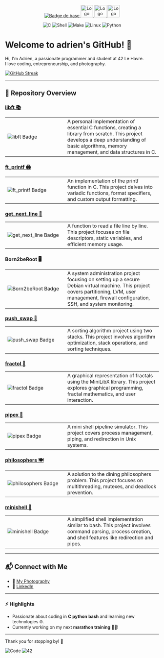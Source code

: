 <div align="center">
  <a href="https://42lehavre.fr" target="_blank">
    <img src="https://img.shields.io/badge/42-Le_Havre-white?style=for-the-badge&logo=42" alt="Badge de base">
  </a>
  <a href="https://www.linkedin.com/company/42startupclub/" target="_blank">
    <img src="https://media.licdn.com/dms/image/v2/D4E0BAQExVVzpAro0vg/company-logo_200_200/B4EZXYQxmSHcAI-/0/1743090031826/42startupclub_logo?e=2147483647&v=beta&t=n2Yy0WNIATZUzrZ6ruFq1_1oqimKswls-bj16sFyJk0" alt="Logo 42 Start'up" width="40">
  </a>
  <a href="https://www.linkedin.com/company/42entrepreneurs/" target="_blank">
    <img src="https://media.licdn.com/dms/image/v2/D4E0BAQFVrdml-lG77w/company-logo_200_200/company-logo_200_200/0/1711818209772/42entrepreneurs_logo?e=2147483647&v=beta&t=tVS-k6YHMS3c_LikC1TZQewAp_fpbh4ooOeQ71vVdjg" alt="Logo 42 Entrepreneur" width="40">
  </a>
  <a href="https://42blockchain.com/" target="_blank">
    <img src="https://42blockchain.com/42Blockchain-logo.svg" alt="Logo 42 Blockchain" width="40">
  </a>
</div>






<p align="center">
  <img src="https://img.shields.io/badge/C-00599C?style=for-the-badge&logo=c&logoColor=white" alt="C">
  <img src="https://img.shields.io/badge/Shell_Script-121011?style=for-the-badge&logo=gnu-bash&logoColor=white" alt="Shell">
  <img src="https://img.shields.io/badge/GNU%20Make-A42E2B?style=for-the-badge&logo=gnu&logoColor=white" alt="Make">
  <img src="https://img.shields.io/badge/Linux-FCC624?style=for-the-badge&logo=linux&logoColor=black" alt="Linux">
  <img src="https://img.shields.io/badge/Python-3776AB?style=for-the-badge&logo=python&logoColor=white" alt="Python">
</p>






# Welcome to adrien's GitHub! 👋  

Hi, I'm Adrien, a passionate programmer and student at 42 Le Havre.  
I love coding, entrepreneurship, and photography.  

<a href="https://git.io/streak-stats"><img src="https://streak-stats.demolab.com?user=4drie2&theme=elegant" alt="GitHub Streak" /></a>

---

## 📂 Repository Overview

### [libft 📚](https://github.com/4drie2/libft)
<table border="0" cellspacing="0" cellpadding="0">
  <tr>
    <td width="180" style="border: none;">
      <img src="https://github.com/ayogun/42-project-badges/raw/main/badges/libftm.png" alt="libft Badge">
    </td>
    <td style="border: none;">
      A personal implementation of essential C functions, creating a library from scratch. This project develops a deep understanding of basic algorithms, memory management, and data structures in C.
    </td>
  </tr>
</table>


### [ft_printf 🖨️](https://github.com/4drie2/ft_printf)
<table border="0" cellspacing="0" cellpadding="0">
  <tr>
    <td width="180" style="border: none;">
      <img src="https://github.com/ayogun/42-project-badges/raw/main/badges/ft_printfe.png" alt="ft_printf Badge">
    </td>
    <td style="border: none;">
      An implementation of the printf function in C. This project delves into variadic functions, format specifiers, and custom output formatting.
    </td>
  </tr>
</table>

### [get_next_line 📄](https://github.com/4drie2/get_next_line)
<table border="0" cellspacing="0" cellpadding="0">
  <tr>
    <td width="180" style="border: none;">
      <img src="https://github.com/ayogun/42-project-badges/raw/main/badges/get_next_linem.png" alt="get_next_line Badge">
    </td>
    <td style="border: none;">
      A function to read a file line by line. This project focuses on file descriptors, static variables, and efficient memory usage.
    </td>
  </tr>
</table>

### Born2beRoot 🖥️
<table border="0" cellspacing="0" cellpadding="0">
  <tr>
    <td width="180" style="border: none;">
      <img src="https://github.com/ayogun/42-project-badges/raw/main/badges/born2beroote.png" alt="Born2beRoot Badge">
    </td>
    <td style="border: none;">
      A system administration project focusing on setting up a secure Debian virtual machine. This project covers partitioning, LVM, user management, firewall configuration, SSH, and system monitoring.
    </td>
  </tr>
</table>


### [push_swap 🔄](https://github.com/4drie2/push_swap)
<table border="0" cellspacing="0" cellpadding="0">
  <tr>
    <td width="180" style="border: none;">
      <img src="https://github.com/ayogun/42-project-badges/raw/main/badges/push_swapm.png" alt="push_swap Badge">
    </td>
    <td style="border: none;">
      A sorting algorithm project using two stacks. This project involves algorithm optimization, stack operations, and sorting techniques.
    </td>
  </tr>
</table>

### [fractol 🌌](https://github.com/4drie2/fractol)
<table border="0" cellspacing="0" cellpadding="0">
  <tr>
    <td width="180" style="border: none;">
      <img src="https://github.com/ayogun/42-project-badges/raw/main/badges/fract-olm.png" alt="fractol Badge">
    </td>
    <td style="border: none;">
      A graphical representation of fractals using the MiniLibX library. This project explores graphical programming, fractal mathematics, and user interaction.
    </td>
  </tr>
</table>

### [pipex 🔧](https://github.com/4drie2/pipex)
<table border="0" cellspacing="0" cellpadding="0">
  <tr>
    <td width="180" style="border: none;">
      <img src="https://github.com/ayogun/42-project-badges/raw/main/badges/pipexe.png" alt="pipex Badge">
    </td>
    <td style="border: none;">
      A mini shell pipeline simulator. This project covers process management, piping, and redirection in Unix systems.
    </td>
  </tr>
</table>

### [philosophers 🍽️](https://github.com/4drie2/philosophers)
<table border="0" cellspacing="0" cellpadding="0">
  <tr>
    <td width="180" style="border: none;">
      <img src="https://github.com/ayogun/42-project-badges/raw/main/badges/philosopherse.png" alt="philosophers Badge">
    </td>
    <td style="border: none;">
      A solution to the dining philosophers problem. This project focuses on multithreading, mutexes, and deadlock prevention.
    </td>
  </tr>
</table>

### [minishell 🐚](https://github.com/4drie2/mi_shell)
<table border="0" cellspacing="0" cellpadding="0">
  <tr>
    <td width="180" style="border: none;">
      <img src="https://github.com/ayogun/42-project-badges/raw/main/badges/minishelle.png" alt="minishell Badge">
    </td>
    <td style="border: none;">
      A simplified shell implementation similar to bash. This project involves command parsing, process creation, and shell features like redirection and pipes.
    </td>
  </tr>
</table>


---

## 📬 Connect with Me  
- 📸 [My Photography](https://www.flickr.com/photos/195770192@N05/)  
- 💼 [LinkedIn](https://www.linkedin.com/in/adrien-bidaux)  

---

### ⚡ Highlights
- Passionate about coding in **C** **python** **bash** and learning new technologies 🌐.  
- Currently working on my next **marathon training** 🏃‍♂️!  

---

Thank you for stopping by! 🎉  

![Code](https://img.shields.io/badge/Made%20with-Love-%23FF69B4) ![42](https://img.shields.io/badge/42-Student-blue)
